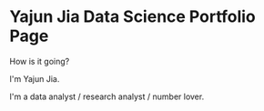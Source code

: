 # Yajun Jia Data Science Portfolio Page

How is it going?

I'm Yajun Jia.

I'm a data analyst / research analyst / number lover.
